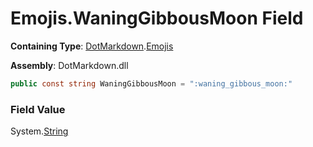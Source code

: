 # Emojis\.WaningGibbousMoon Field

**Containing Type**: [DotMarkdown](../../README.md)\.[Emojis](../README.md)

**Assembly**: DotMarkdown\.dll

```csharp
public const string WaningGibbousMoon = ":waning_gibbous_moon:"
```

### Field Value

System\.[String](https://docs.microsoft.com/en-us/dotnet/api/system.string)